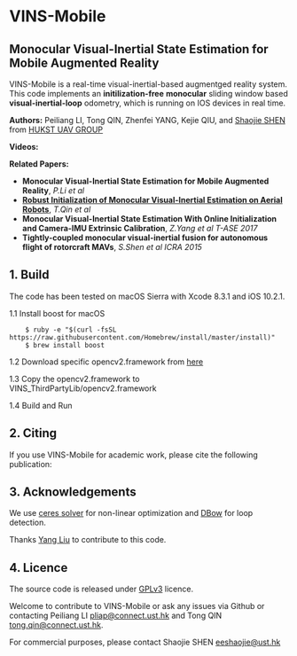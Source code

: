# VINS-Mobile
## Monocular Visual-Inertial State Estimation for Mobile Augmented Reality

VINS-Mobile is a real-time visual-inertial-based augmentged reality system. This code implements an **initilization-free** **monocular** sliding window based **visual-inertial-loop** odometry, which is running on IOS devices in real time.

**Authors:** Peiliang LI, Tong QIN, Zhenfei YANG, Kejie QIU, and [Shaojie SHEN](https://scholar.google.com.hk/citations?user=u8Q0_xsAAAAJ&hl=en) from [HUKST UAV GROUP](http://uav.ust.hk/)

**Videos:**

**Related Papers:**
* **Monocular Visual-Inertial State Estimation for Mobile Augmented Reality**, *P.Li et al*
* [**Robust Initialization of Monocular Visual-Inertial Estimation on Aerial Robots**](http://www.ece.ust.hk/~eeshaojie/iros2017tong.pdf), *T.Qin et al*
* **Monocular Visual-Inertial State Estimation With Online Initialization and Camera-IMU Extrinsic Calibration**, *Z.Yang et al T-ASE 2017*
* **Tightly-coupled monocular visual-inertial fusion for autonomous flight of rotorcraft MAVs**, *S.Shen et al ICRA 2015*

## 1. Build

The code has been tested on macOS Sierra with Xcode 8.3.1 and iOS 10.2.1.

1.1 Install boost for macOS
```
	$ ruby -e "$(curl -fsSL https://raw.githubusercontent.com/Homebrew/install/master/install)"
	$ brew install boost
```
1.2 Download specific opencv2.framework from [here](https://www.dropbox.com/sh/r28gjnue98ro1fa/AACiEH-HUdZxU4852_AytAPPa?dl=0)

1.3 Copy the opencv2.framework to VINS_ThirdPartyLib/opencv2.framework

1.4 Build and Run

## 2. Citing

If you use VINS-Mobile for academic work, please cite the following publication:

## 3. Acknowledgements

We use [ceres solver](http://ceres-solver.org/) for non-linear optimization and [DBow](https://github.com/dorian3d/DBoW2) for loop detection.

Thanks [Yang Liu](https://github.com/wandermyz) to contribute to this code.

## 4. Licence

The source code is released under [GPLv3](http://www.gnu.org/licenses/) licence.

Welcome to contribute to VINS-Mobile or ask any issues via Github or contacting Peiliang LI <pliap@connect.ust.hk> and Tong QIN <tong.qin@connect.ust.hk>.

For commercial purposes, please contact Shaojie SHEN <eeshaojie@ust.hk>